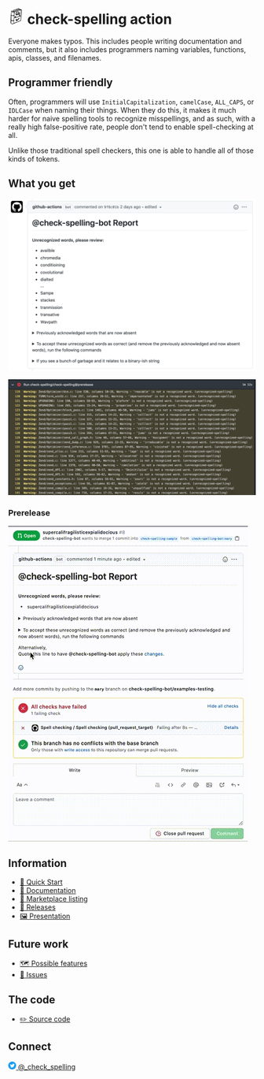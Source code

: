 # <img src="assets/logo.png" alt="check-spelling logo" width="32" height="32"> check-spelling action <!-- markdownlint-disable MD033 -->

Everyone makes typos. This includes people writing documentation and comments,
but it also includes programmers naming variables, functions, apis, classes,
and filenames.

## Programmer friendly

Often, programmers will use `InitialCapitalization`, `camelCase`,
`ALL_CAPS`, or `IDLCase` when naming their things. When they do this, it makes
it much harder for naive spelling tools to recognize misspellings, and as such,
with a really high false-positive rate, people don't tend to enable spell-checking
at all.

Unlike those traditional spell checkers, this one is able to handle all of those
kinds of tokens.

## What you get

![check-spelling-bot Report](assets/comment.png)

![check-spelling-bot log](assets/log.png)

### Prerelease

![talk to check-spelling-bot](https://raw.githubusercontent.com/check-spelling-bot/videos/quote-code/quotecode.gif)

## Information

* [🏃 Quick Start](https://github.com/check-spelling/spell-check-this/)
* [📄 Documentation](https://github.com/check-spelling/check-spelling/wiki)
* [🏬 Marketplace listing](https://github.com/marketplace/actions/check-spelling)
* [📅 Releases](https://github.com/check-spelling/check-spelling/releases)
* [🖼 Presentation](https://docs.google.com/presentation/d/13U8a9ibqp7B1UrE8HWk7PsnZLImIwgp06vopLdmcX-s/present)

## Future work

* [🗺️ Possible features](https://github.com/check-spelling/check-spelling/wiki/Possible-features)
* [🐛 Issues](https://github.com/check-spelling/check-spelling/issues)

## The code

* [✏️ Source code](https://github.com/check-spelling/check-spelling/)

## Connect

[<img src="assets/twitter.svg" alt="Twitter logo" width="16" height="16"> @_check_spelling](https://twitter.com/_check_spelling)
